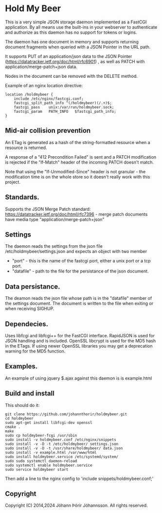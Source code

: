 # Hold My Beer

This is a very simple JSON storage daemon implemented as a FastCGI application.  By all means use the built-ins in your webserver to authenticate and authorize as this daemon has no support for tokens or logins.

The daemon has one document in memory and supports returning document fragments when queried with a JSON Pointer in the URL path.

It supports PUT of an application/json data to the JSON Pointer (https://datatracker.ietf.org/doc/html/rfc6901) , as well as PATCH with application/merge-patch+json data.

Nodes in the document can be removed with the DELETE method.

Example of an nginx location directive:

  	location /holdmybeer {
	    include /etc/nginx/fastcgi.conf;
	    fastcgi_split_path_info ^(/holdmybeer)(/.+)$;
	    fastcgi_pass    unix:/var/run/holdmybeer.sock;
	    fastcgi_param   PATH_INFO   $fastcgi_path_info;
	}

## Mid-air collision prevention

An ETag is generated as a hash of the string-formatted resource when a resource is returned. 

A response of a "412 Precondition Failed" is sent and a PATCH modification is rejected if the "If-Match" header of the incoming PATCH doesn't match.

Note that using the "If-Unmodified-Since" header is not granular - the modification time is on the whole store so it doesn't really work with this project.

## Standards.

Supports the JSON Merge Patch standard: https://datatracker.ietf.org/doc/html/rfc7396 - merge patch documents have media type "application/merge-patch+json"

## Settings

The daemon reads the settings from the json file /etc/holdmybeer/settings.json and expects an object with two member
* "port" - this is the name of the fastcgi port, either a unix port or a tcp port.
* "datafile" - path to the file for the persistance of the json document.

## Data persistance.

The deamon reads the json file whose path is in the "datafile" member of the settings document. The document is written to the file when exiting or when receiving SIGHUP.

## Dependecies.

Uses libfcgi and libfcgi++ for the FastCGI interface. RapidJSON is used for JSON handling and is included. OpenSSL libcrypt is used for the MD5 hash in the ETags. If using newer OpenSSL libraries you may get a deprecation warning for the MD5 function.


## Examples.

An example of using jquery $.ajax against this daemon is is example.html


## Build and install

This should do it:

	git clone https://github.com/johannthorir/holdmybeer.git
	cd holdmybeer
	sudo apt-get install libfcgi-dev openssl
	cmake .
	make
	sudo cp holdmybeer-fcgi /usr/sbin
	sudo install -v holdmybeer.conf /etc/nginx/snippets
	sudo install -v -D -t /etc/holdmybeer/ settings.json 
	sudo install -v -D -t /usr/share/holdmybeer/ data.json
	sudo install -v example.html /var/www/html
	sudo install holdmybeer.service /etc/systemd/system/
	sudo sudo systemctl daemon-reload
	sudo systemctl enable holdmybeer.service
	sudo service holdmybeer start

Then add a line to the nginx config to 'include snippets/holdmybeer.conf;'

## Copyright

Copyright (C) 2014,2024 Jóhann Þórir Jóhannsson. All rights reserved.
